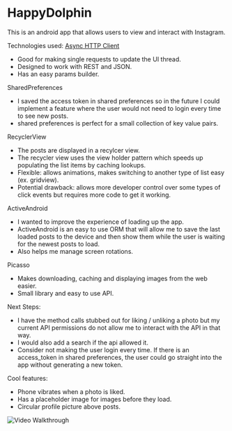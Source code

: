 # HappyDolphin

This is an android app that allows users to view and interact with Instagram.

Technologies used:
[Async HTTP Client](http://loopj.com/android-async-http/)
  - Good for making single requests to update the UI thread.
  - Designed to work with REST and JSON.
  - Has an easy params builder.
  
SharedPreferences
  - I saved the access token in shared preferences so in the future I could implement a feature where the user would not need to login every time to see new posts.
  - shared preferences is perfect for a small collection of key value pairs.

RecyclerView
  - The posts are displayed in a recylcer view.
  - The recycler view uses the view holder pattern which speeds up populating the list items by caching lookups.
  - Flexible: allows animations, makes switching to another type of list easy (ex. gridview).
  - Potential drawback: allows more developer control over some types of click events but requires more code to get it working.
 
ActiveAndroid
  - I wanted to improve the experience of loading up the app.
  - ActiveAndroid is an easy to use ORM that will allow me to save the last loaded posts to the device and then show them while the user is waiting for the newest posts to load.
  - Also helps me manage screen rotations.
  
 Picasso
   - Makes downloading, caching and displaying images from the web easier.
   - Small library and easy to use API.
   
 Next Steps:
 - I have the method calls stubbed out for liking / unliking a photo but my current API permissions do not allow me to interact with the API in that way.
 - I would also add a search if the api allowed it.
 - Consider not making the user login every time. If there is an access_token in shared preferences, the user could go straight into the app without generating a new token.
 
 Cool features:
 - Phone vibrates when a photo is liked.
 - Has a placeholder image for images before they load.
 - Circular profile picture above posts.
 
 <img src='http://i.giphy.com/3o7TKy96xYx4XUYPmw.gif' title='Video Walkthrough' width='' alt='Video Walkthrough' />
   